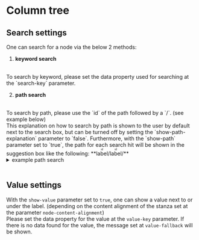 # Column tree

## Search settings

One can search for a node via the below 2 methods:

1. **keyword search**

  </br>
  To search by keyword, please set the data property used for searching at the `search-key` parameter.

2. **path search**

  </br>
  To search by path, please use the `id` of the path followed by a `/`. (see example below)
  <br/>
  This explanation on how to search by path is shown to the user by default next to the search box, but can be turned off by setting the `show-path-explanation` parameter to `false`.
  Furthermore, with the `show-path` parameter set to `true`, the path for each search hit will be shown in the suggestion box like the following: **<ruby>label<rp>(</rp><rt>id</rt><rp>)</rp></ruby>/<ruby>label<rp>(</rp><rt>id</rt><rp>)</rp></ruby>/**

<details>
<summary>example path search</summary>
<p>

To get the node from below example data with `3` as an `id`, one can search by `1/2/3`. In this case the path will be shown like the following if the `show-path` parameter is set to `true` and the `label-key` is set to `label`:
**<ruby>Transcript variant<rp>(</rp><rt>1</rt><rp>)</rp></ruby>/<ruby>Coding variant<rp>(</rp><rt>2</rt><rp>)</rp></ruby>/<ruby>Coding sequence variant<rp>(</rp><rt>3</rt><rp>)</rp></ruby>/**

```
  {
    "id": 1,
    "value": "transcript_variant",
    "label": "Transcript variant",
    "children": [2, 19, 25, 29, 30]
  },
  {
    "id": 2,
    "value": "coding_variant",
    "label": "Coding variant",
    "children": [3, 4, 5, 6, 7, 8, 9, 10, 11, 12, 13, 14, 15, 16, 17, 18],
    "parent": 1
  },
  {
    "id": 3,
    "value": "coding_sequence_variant",
    "label": "Coding sequence variant",
    "n": 18057,
    "description": "A sequence variant that changes the coding sequence",
    "parent": 2
  }
```

</p>
</details>
<br/>

## Value settings

With the `show-value` parameter set to `true`, one can show a value next to or under the label. (depending on the content alignment of the stanza set at the parameter `node-content-alignment`)
<br/>
Please set the data property for the value at the `value-key` parameter.
If there is no data found for the value, the message set at `value-fallback` will be shown.

